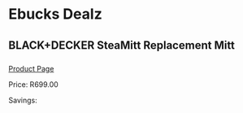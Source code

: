 
# Ebucks Dealz
## BLACK+DECKER SteaMitt Replacement Mitt
[Product Page](https://www.ebucks.com/web/shop/productSelected.do?prodId=1011373114&catId=998409624)

Price: R699.00

Savings: 


	